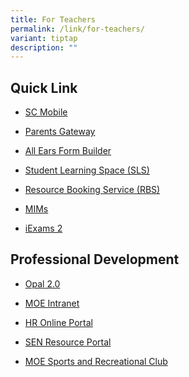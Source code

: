 ```yaml
---
title: For Teachers
permalink: /link/for-teachers/
variant: tiptap
description: ""
---
```

<h2><strong>Quick Link</strong></h2>
<ul data-tight="true" class="tight">
<li>
<p><a href="https://scmobile.moe.edu.sg/login" rel="noopener nofollow" target="_blank">SC Mobile</a>
</p>
</li>
<li>
<p><a href="https://pg.moe.edu.sg/" rel="noopener nofollow" target="_blank">Parents Gateway</a>
</p>
</li>
<li>
<p><a href="https://allears.estl.edu.sg/" rel="noopener nofollow" target="_blank">All Ears Form Builder</a>
</p>
</li>
<li>
<p><a href="https://vle.learning.moe.edu.sg/login" rel="noopener nofollow" target="_blank">Student Learning Space (SLS)</a>
</p>
</li>
<li>
<p><a href="https://rbs.avero-tech.com/login.html" rel="noopener nofollow" target="_blank">Resource Booking Service (RBS)</a>
</p>
</li>
<li>
<p><a href="https://idp.mims.moe.gov.sg/nidp/app/login" rel="noopener nofollow" target="_blank">MIMs</a>
</p>
</li>
<li>
<p><a href="https://iexams.seab.gov.sg/sso/login?service=https%3A%2F%2Fiexams.seab.gov.sg%2Fsso%2Foauth2.0%2FcallbackAuthorize%3Fclient_id%3Diexams2-prod%26redirect_uri%3Dhttps%253A%252F%252Fiexams.seab.gov.sg%252Fiexams2%252Flogin%252Foauth2%252Fcode%252Fiexams2-prod%26response_type%3Dcode%26client_name%3DCasOAuthClient" rel="noopener nofollow" target="_blank">iExams 2</a>
</p>
</li>
</ul>
<h2><strong>Professional Development</strong></h2>
<ul data-tight="true" class="tight">
<li>
<p><a href="https://idm.opal2.moe.edu.sg/Account/Login?ReturnUrl=%2Fconnect%2Fauthorize%2Fcallback%3Fresponse_type%3Dcode%26client_id%3DOpal2WebApp%26state%3DTG1RWEliSkdpclFEazNYR3BucERSNzJidUdtNllUbUlpc25ZTm5ZNXkxZU1O%26redirect_uri%3Dhttps%253A%252F%252Fwww.opal2.moe.edu.sg%252Fapp%252Findex.html%26scope%3Droles%2520profile%2520cxprofile%2520openid%2520cxDomainInternalApi%26code_challenge%3DkMwNiCVnVhh01ulPNmtRr1pSEfMjLy-EysEhUuSh4KI%26code_challenge_method%3DS256%26nonce%3DTG1RWEliSkdpclFEazNYR3BucERSNzJidUdtNllUbUlpc25ZTm5ZNXkxZU1O" rel="noopener nofollow" target="_blank">Opal 2.0</a>
</p>
</li>
<li>
<p><a href="https://intranet.moe.gov.sg/" rel="noopener nofollow" target="_blank">MOE Intranet</a>
</p>
</li>
<li>
<p><a href="https://intranet.moe.gov.sg/hronline/pages/home.aspx" rel="noopener nofollow" target="_blank">HR Online Portal</a>
</p>
</li>
<li>
<p><a href="https://intranet.moe.gov.sg/Send/Pages/SEN_Resource_Portal.aspx" rel="noopener nofollow" target="_blank">SEN Resource Portal</a>
</p>
</li>
<li>
<p><a href="https://www.mesrc.net/" rel="noopener nofollow" target="_blank">MOE Sports and Recreational Club</a>
</p>
</li>
</ul>
<p></p>